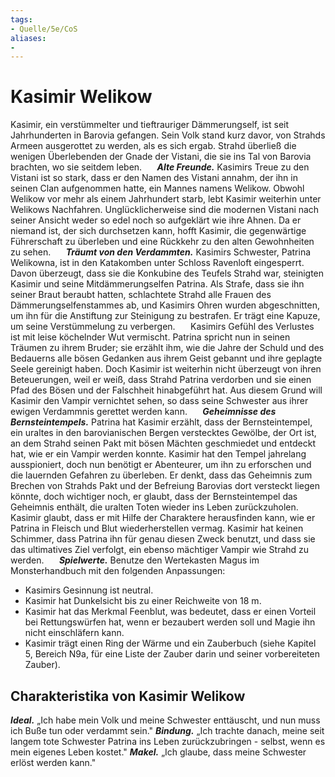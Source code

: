 ```yaml
---
tags:
- Quelle/5e/CoS
aliases:
- 
---
```

# Kasimir Welikow

Kasimir, ein verstümmelter und tieftrauriger Dämmerungself, ist seit Jahrhunderten in Barovia gefangen. Sein Volk stand kurz davor, von Strahds Armeen ausgerottet zu werden, als es sich ergab. Strahd überließ die wenigen Überlebenden der Gnade der Vistani, die sie ins Tal von Barovia brachten, wo sie seitdem leben.
$\quad$ **_Alte Freunde._** Kasimirs Treue zu den Vistani ist so stark, dass er den Namen des Vistani annahm, der ihn in seinen Clan aufgenommen hatte, ein Mannes namens Welikow. Obwohl Welikow vor mehr als einem Jahrhundert starb, lebt Kasimir weiterhin unter Welikows Nachfahren. Unglücklicherweise sind die modernen Vistani nach seiner Ansicht weder so edel noch so aufgeklärt wie ihre Ahnen. Da er niemand ist, der sich durchsetzen kann, hofft Kasimir, die gegenwärtige Führerschaft zu überleben und eine Rückkehr zu den alten Gewohnheiten zu sehen.
$\quad$ **_Träumt von den Verdammten._** Kasimirs Schwester, Patrina Welikowna, ist in den Katakomben unter Schloss Ravenloft eingesperrt. Davon überzeugt, dass sie die Konkubine des Teufels Strahd war, steinigten Kasimir und seine Mitdämmerungselfen Patrina. Als Strafe, dass sie ihn seiner Braut beraubt hatten, schlachtete Strahd alle Frauen des Dämmerungselfenstammes ab, und Kasimirs Ohren wurden abgeschnitten, um ihn für die Anstiftung zur Steinigung zu bestrafen. Er trägt eine Kapuze, um seine Verstümmelung zu verbergen.
$\quad$ Kasimirs Gefühl des Verlustes ist mit leise köchelnder Wut vermischt. Patrina spricht nun in seinen Träumen zu ihrem Bruder; sie erzählt ihm, wie die Jahre der Schuld und des Bedauerns alle bösen Gedanken aus ihrem Geist gebannt und ihre geplagte Seele gereinigt haben. Doch Kasimir ist weiterhin nicht überzeugt von ihren Beteuerungen, weil er weiß, dass Strahd Patrina verdorben und sie einen Pfad des Bösen und der Falschheit hinabgeführt hat. Aus diesem Grund will Kasimir den Vampir vernichtet sehen, so dass seine Schwester aus ihrer ewigen Verdammnis gerettet werden kann.
$\quad$ **_Geheimnisse des Bernsteintempels._** Patrina hat Kasimir erzählt, dass der Bernsteintempel, ein uraltes in den barovianischen Bergen verstecktes Gewölbe, der Ort ist, an dem Strahd seinen Pakt mit bösen Mächten geschmiedet und entdeckt hat, wie er ein Vampir werden konnte. Kasimir hat den Tempel jahrelang ausspioniert, doch nun benötigt er Abenteurer, um ihn zu erforschen und die lauernden Gefahren zu überleben. Er denkt, dass das Geheimnis zum Brechen von Strahds Pakt und der Befreiung Barovias dort versteckt liegen könnte, doch wichtiger noch, er glaubt, dass der Bernsteintempel das Geheimnis enthält, die uralten Toten wieder ins Leben zurückzuholen.
$\quad$ Kasimir glaubt, dass er mit Hilfe der Charaktere herausfinden kann, wie er Patrina in Fleisch und Blut wiederherstellen vermag. Kasimir hat keinen Schimmer, dass Patrina ihn für genau diesen Zweck benutzt, und dass sie das ultimatives Ziel verfolgt, ein ebenso mächtiger Vampir wie Strahd zu werden.
$\quad$ **_Spielwerte._** Benutze den Wertekasten Magus im Monsterhandbuch mit den folgenden Anpassungen:

- Kasimirs Gesinnung ist neutral.
- Kasimir hat Dunkelsicht bis zu einer Reichweite von 18 m.
- Kasimir hat das Merkmal Feenblut, was bedeutet, dass er einen Vorteil bei Rettungswürfen hat, wenn er bezaubert werden soll und Magie ihn nicht einschläfern kann.
- Kasimir trägt einen Ring der Wärme und ein Zauberbuch (siehe Kapitel 5, Bereich N9a, für eine Liste der Zauber darin und seiner vorbereiteten Zauber).

## Charakteristika von Kasimir Welikow
**_Ideal._** „Ich habe mein Volk und meine Schwester enttäuscht, und nun muss ich Buße tun oder verdammt sein."
**_Bindung._** „Ich trachte danach, meine seit langem tote Schwester Patrina ins Leben zurückzubringen - selbst, wenn es mein eigenes Leben kostet."
**_Makel._** „Ich glaube, dass meine Schwester erlöst werden kann."